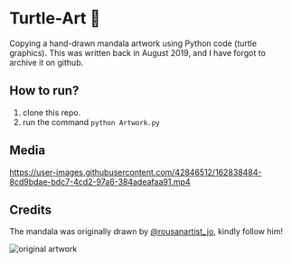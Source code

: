 # Turtle-Art 🐢
Copying a hand-drawn mandala artwork using Python code (turtle graphics).
This was written back in August 2019, and I have forgot to archive it on github.

## How to run?
1. clone this repo.
2. run the command `python Artwork.py`

## Media

https://user-images.githubusercontent.com/42846512/162838484-8cd9bdae-bdc7-4cd2-97a6-384adeafaa91.mp4


## Credits
The mandala was originally drawn by [@rousanartist_jo](https://www.instagram.com/rousanartist_jo/), kindly follow him!

![original artwork](https://user-images.githubusercontent.com/42846512/162839627-2d1819e3-8316-48af-9cf7-bcba90e1b691.jpg)
